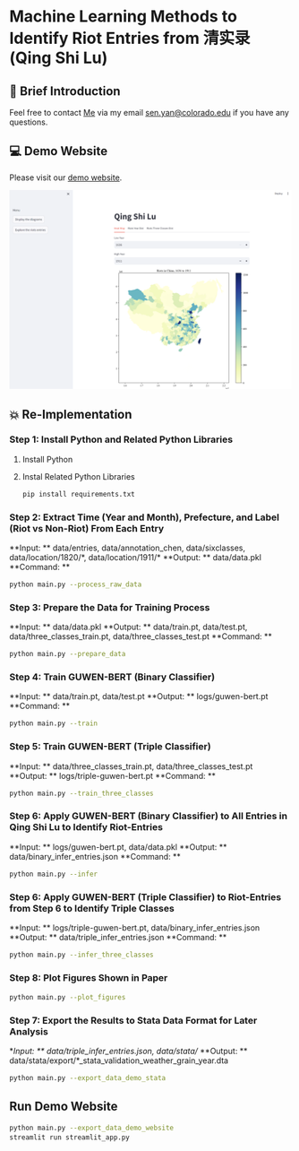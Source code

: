 # Machine Learning Methods to Identify Riot Entries from 清实录 (Qing Shi Lu)

## :hugs: Brief Introduction
Feel free to contact [Me](https://senyan1999.github.io/) via my email sen.yan@colorado.edu if you have any questions. 

## :computer: Demo Website
Please visit our [demo website](https://qingshilu-riot-ml-efpftbunv2eumqbikxssat.streamlit.app/).

![Screenshot of Demo Website](data/web/web_screenshot.png)

## :boom: Re-Implementation

### Step 1: Install Python and Related Python Libraries
1. Install Python 
2. Instal Related Python Libraries

    ```bash
    pip install requirements.txt
    ```

### Step 2: Extract Time (Year and Month), Prefecture, and Label (Riot vs Non-Riot) From Each Entry
**Input: **  data/entries, data/annotation_chen, data/sixclasses, data/location/1820/\*, data/location/1911/\*
**Output: ** data/data.pkl
**Command: **
```bash
python main.py --process_raw_data
```

### Step 3: Prepare the Data for Training Process
**Input: ** data/data.pkl
**Output: ** data/train.pt, data/test.pt, data/three_classes_train.pt, data/three_classes_test.pt
**Command: **
```bash
python main.py --prepare_data
```

### Step 4: Train GUWEN-BERT (Binary Classifier)
**Input: ** data/train.pt, data/test.pt
**Output: ** logs/guwen-bert.pt
**Command: **
```bash
python main.py --train
```

### Step 5: Train GUWEN-BERT (Triple Classifier)
**Input: ** data/three_classes_train.pt, data/three_classes_test.pt
**Output: ** logs/triple-guwen-bert.pt
**Command: **
```bash
python main.py --train_three_classes
```

### Step 6: Apply GUWEN-BERT (Binary Classifier) to All Entries in Qing Shi Lu to Identify Riot-Entries
**Input: ** logs/guwen-bert.pt, data/data.pkl
**Output: ** data/binary_infer_entries.json
**Command: **
```bash
python main.py --infer
```

### Step 6: Apply GUWEN-BERT (Triple Classifier) to Riot-Entries from Step 6 to Identify Triple Classes
**Input: ** logs/triple-guwen-bert.pt, data/binary_infer_entries.json
**Output: ** data/triple_infer_entries.json
**Command: **
```bash
python main.py --infer_three_classes
```

### Step 8: Plot Figures Shown in Paper
```bash
python main.py --plot_figures
```

### Step 7: Export the Results to Stata Data Format for Later Analysis
**Input: ** data/triple_infer_entries.json, data/stata/*
**Output: ** data/stata/export/*_stata_validation_weather_grain_year.dta
```bash
python main.py --export_data_demo_stata
```

## Run Demo Website
```bash
python main.py --export_data_demo_website
streamlit run streamlit_app.py
```
